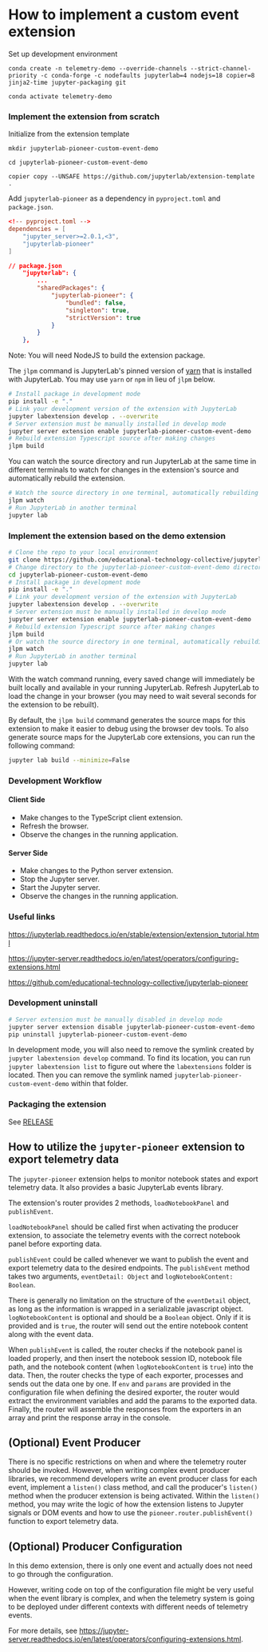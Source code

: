 # How to implement a custom event extension

Set up development environment

```
conda create -n telemetry-demo --override-channels --strict-channel-priority -c conda-forge -c nodefaults jupyterlab=4 nodejs=18 copier=8 jinja2-time jupyter-packaging git

conda activate telemetry-demo
```

### Implement the extension from scratch

Initialize from the extension template

```
mkdir jupyterlab-pioneer-custom-event-demo

cd jupyterlab-pioneer-custom-event-demo

copier copy --UNSAFE https://github.com/jupyterlab/extension-template .
```

Add `jupyterlab-pioneer` as a dependency in `pyproject.toml` and `package.json`.

```toml
<!-- pyproject.toml -->
dependencies = [
    "jupyter_server>=2.0.1,<3",
    "jupyterlab-pioneer"
]
```
```json
// package.json
    "jupyterlab": {
        ...
        "sharedPackages": {
            "jupyterlab-pioneer": {
                "bundled": false,
                "singleton": true,
                "strictVersion": true
            }
        }
    },
```


Note: You will need NodeJS to build the extension package.

The `jlpm` command is JupyterLab's pinned version of
[yarn](https://yarnpkg.com/) that is installed with JupyterLab. You may use
`yarn` or `npm` in lieu of `jlpm` below.

```bash
# Install package in development mode
pip install -e "."
# Link your development version of the extension with JupyterLab
jupyter labextension develop . --overwrite
# Server extension must be manually installed in develop mode
jupyter server extension enable jupyterlab-pioneer-custom-event-demo
# Rebuild extension Typescript source after making changes
jlpm build
```

You can watch the source directory and run JupyterLab at the same time in different terminals to watch for changes in the extension's source and automatically rebuild the extension.

```bash
# Watch the source directory in one terminal, automatically rebuilding when needed
jlpm watch
# Run JupyterLab in another terminal
jupyter lab
```

### Implement the extension based on the demo extension

```bash
# Clone the repo to your local environment
git clone https://github.com/educational-technology-collective/jupyterlab-pioneer-custom-event-demo
# Change directory to the jupyterlab-pioneer-custom-event-demo directory
cd jupyterlab-pioneer-custom-event-demo
# Install package in development mode
pip install -e "."
# Link your development version of the extension with JupyterLab
jupyter labextension develop . --overwrite
# Server extension must be manually installed in develop mode
jupyter server extension enable jupyterlab-pioneer-custom-event-demo
# Rebuild extension Typescript source after making changes
jlpm build
# Or watch the source directory in one terminal, automatically rebuilding when needed
jlpm watch
# Run JupyterLab in another terminal
jupyter lab
```

With the watch command running, every saved change will immediately be built locally and available in your running JupyterLab. Refresh JupyterLab to load the change in your browser (you may need to wait several seconds for the extension to be rebuilt).

By default, the `jlpm build` command generates the source maps for this extension to make it easier to debug using the browser dev tools. To also generate source maps for the JupyterLab core extensions, you can run the following command:

```bash
jupyter lab build --minimize=False
```

### Development Workflow

#### Client Side

- Make changes to the TypeScript client extension.
- Refresh the browser.
- Observe the changes in the running application.

#### Server Side

- Make changes to the Python server extension.
- Stop the Jupyter server.
- Start the Jupyter server.
- Observe the changes in the running application.

### Useful links

https://jupyterlab.readthedocs.io/en/stable/extension/extension_tutorial.html

https://jupyter-server.readthedocs.io/en/latest/operators/configuring-extensions.html

https://github.com/educational-technology-collective/jupyterlab-pioneer

### Development uninstall

```bash
# Server extension must be manually disabled in develop mode
jupyter server extension disable jupyterlab-pioneer-custom-event-demo
pip uninstall jupyterlab-pioneer-custom-event-demo
```

In development mode, you will also need to remove the symlink created by `jupyter labextension develop`
command. To find its location, you can run `jupyter labextension list` to figure out where the `labextensions`
folder is located. Then you can remove the symlink named `jupyterlab-pioneer-custom-event-demo` within that folder.

### Packaging the extension

See [RELEASE](RELEASE.md)

## How to utilize the `jupyter-pioneer` extension to export telemetry data

The `jupyter-pioneer` extension helps to monitor notebook states and export telemetry data. It also provides a basic JupyterLab events library.

The extension's router provides 2 methods, `loadNotebookPanel` and `publishEvent`.

`loadNotebookPanel` should be called first when activating the producer extension, to associate the telemetry events with the correct notebook panel before exporting data.

`publishEvent` could be called whenever we want to publish the event and export telemetry data to the desired endpoints. The `publishEvent` method takes two arguments, `eventDetail: Object` and `logNotebookContent: Boolean`.

There is generally no limitation on the structure of the `eventDetail` object, as long as the information is wrapped in a serializable javascript object. `logNotebookContent` is optional and should be a `Boolean` object. Only if it is provided and is `true`, the router will send out the entire notebook content along with the event data.

When `publishEvent` is called, the router checks if the notebook panel is loaded properly, and then insert the notebook session ID, notebook file path, and the notebook content (when `logNotebookContent` is `true`) into the data. Then, the router checks the type of each exporter, processes and sends out the data one by one. If `env` and `params` are provided in the configuration file when defining the desired exporter, the router would extract the environment variables and add the params to the exported data. Finally, the router will assemble the responses from the exporters in an array and print the response array in the console.

## (Optional) Event Producer

There is no specific restrictions on when and where the telemetry router should be invoked. However, when writing complex event producer libraries, we recommend developers write an event producer class for each event, implement a `listen()` class method, and call the producer's `listen()` method when the producer extension is being activated. Within the `listen()` method, you may write the logic of how the extension listens to Jupyter signals or DOM events and how to use the `pioneer.router.publishEvent()` function to export telemetry data.

## (Optional) Producer Configuration
In this demo extension, there is only one event and actually does not need to go through the configuration.

However, writing code on top of the configuration file might be very useful when the event library is complex, and when the telemetry system is going to be deployed under different contexts with different needs of telemetry events.

For more details, see https://jupyter-server.readthedocs.io/en/latest/operators/configuring-extensions.html.